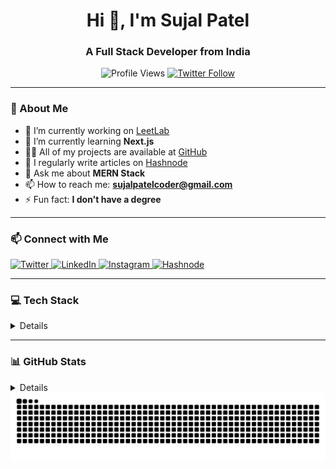 <!--Baaner Imgage -->
<!-- <p align="center">
  <img src="https://media.giphy.com/media/MD0svLSDeudszrNrp0/giphy.gif?cid=ecf05e47tygdo1i0kic5gydi2p2fpvixfzbnvo9rqdsotl88&ep=v1_gifs_related&rid=giphy.gif&ct=g" alt="Banner" width="100%" />
</p>-->

<h1 align="center">Hi 👋, I'm Sujal Patel</h1>
<h3 align="center">A Full Stack Developer from India</h3>

<p align="center">
  <img src="https://komarev.com/ghpvc/?username=devsujalpatel&label=Profile%20views&color=0e75b6&style=flat" alt="Profile Views" />
  <a href="https://twitter.com/sujalpatelcoder" target="_blank">
    <img src="https://img.shields.io/twitter/follow/sujalpatelcoder?logo=twitter&style=flat" alt="Twitter Follow" />
  </a>
</p>

---

### 🚀 About Me

- 🔭 I’m currently working on [LeetLab](https://github.com/devsujalpatel/leetlab)
- 🌱 I’m currently learning **Next.js**
- 👨‍💻 All of my projects are available at [GitHub](https://github.com/devsujalpatel/)
- 📝 I regularly write articles on [Hashnode](https://devsujal.hashnode.dev)
- 💬 Ask me about **MERN Stack**
- 📫 How to reach me: **sujalpatelcoder@gmail.com**
- ⚡ Fun fact: **I don't have a degree**

---

### 📫 Connect with Me

<p align="left">
  <a href="https://twitter.com/sujalpatelcoder" target="_blank">
    <img src="https://raw.githubusercontent.com/rahuldkjain/github-profile-readme-generator/master/src/images/icons/Social/twitter.svg" alt="Twitter" height="30" width="40" />
  </a>
  <a href="https://linkedin.com/in/devsujal" target="_blank">
    <img src="https://raw.githubusercontent.com/rahuldkjain/github-profile-readme-generator/master/src/images/icons/Social/linked-in-alt.svg" alt="LinkedIn" height="30" width="40" />
  </a>
  <a href="https://instagram.com/developersujal" target="_blank">
    <img src="https://raw.githubusercontent.com/rahuldkjain/github-profile-readme-generator/master/src/images/icons/Social/instagram.svg" alt="Instagram" height="30" width="40" />
  </a>
  <a href="https://hashnode.com/@devsujal" target="_blank">
    <img src="https://raw.githubusercontent.com/rahuldkjain/github-profile-readme-generator/master/src/images/icons/Social/hashnode.svg" alt="Hashnode" height="30" width="40" />
  </a>
</p>

---

### 💻 Tech Stack

<details>

  <p>
  <img src="https://skillicons.dev/icons?i=html,css,js,ts,react,nextjs,tailwind,bootstrap" />
</p>
</details>

<!---
### 💻 Frontend

<p>
  <img src="https://skillicons.dev/icons?i=html,css,js,ts,react,nextjs,tailwind,bootstrap" />
</p>

### 🛠️ Backend

<p>
  <img src="https://skillicons.dev/icons?i=nodejs,express,mongodb,mysql,postgres,redis,go" />
</p>

### ☁️ DevOps & Tools

<p>
  <img src="https://skillicons.dev/icons?i=git,github,docker,linux,aws,firebase,appwrite,postman" />
</p>

### 🎨 Design & Writing

<p>
  <img src="https://skillicons.dev/icons?i=figma" />
</p>
--->
---

### 📊 GitHub Stats
<details>
  <p align="center">
  <img src="https://github-readme-stats.vercel.app/api?username=devsujalpatel&show_icons=true&locale=en&hide_border=true&theme=tokyonight" height="180px" />
  <img src="https://github-readme-stats.vercel.app/api/top-langs?username=devsujalpatel&layout=compact&locale=en&hide_border=true&theme=tokyonight" height="180px" />
  <img src="https://github-readme-streak-stats.herokuapp.com?user=devsujalpatel&hide_border=true&theme=tokyonight" height="180px" />
</p>

</details>

<picture>
  <source media="(prefers-color-scheme: dark)" srcset="https://raw.githubusercontent.com/devsujalpatel/devsujalpatel/output/github-snake-dark.svg" />
  <source media="(prefers-color-scheme: light)" srcset="https://raw.githubusercontent.com/devsujalpatel/devsujalpatel/output/github-snake.svg" />
  <img alt="github-snake" src="https://raw.githubusercontent.com/devsujalpatel/devsujalpatel/output/github-snake.svg" />
</picture>
